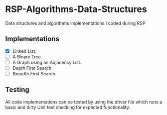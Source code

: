 # RSP-Algorithms-Data-Structures
Data structures and algorithms implementations I coded during RSP

## Implementations 
- [x] Linked List.
- [ ] A Binary Tree.
- [ ] A Graph using an Adjacency List.
- [ ] Depth First Search.
- [ ] Breadth First Search. 

## Testing
All code implementations can be tested by using the driver file which runs a basic and dirty Unit test checking for expected functionality.
